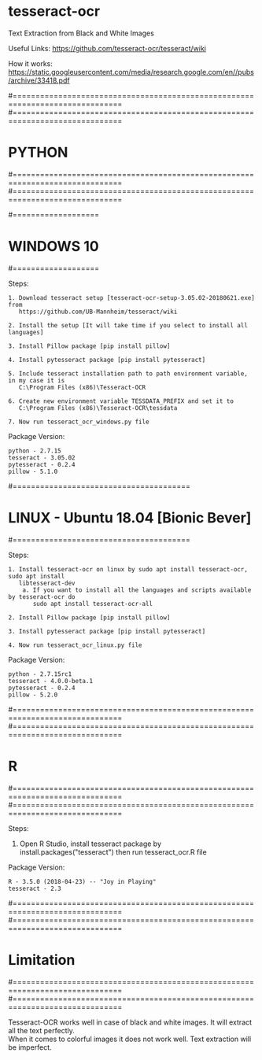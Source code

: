 # tesseract-ocr
Text Extraction from Black and White Images

Useful Links:
	https://github.com/tesseract-ocr/tesseract/wiki
	
How it works:
	https://static.googleusercontent.com/media/research.google.com/en//pubs/archive/33418.pdf
	
	
#==============================================================================
#==============================================================================
#				PYTHON
#==============================================================================
#==============================================================================
	
     
       
	
#===================
#	WINDOWS 10
#===================

Steps:

	1. Download tesseract setup [tesseract-ocr-setup-3.05.02-20180621.exe] from 		
	   https://github.com/UB-Mannheim/tesseract/wiki
	   
    2. Install the setup [It will take time if you select to install all languages]
	
	3. Install Pillow package [pip install pillow]
	
	4. Install pytesseract package [pip install pytesseract]
	
	5. Include tesseract installation path to path environment variable, in my case it is
	   C:\Program Files (x86)\Tesseract-OCR
	   
	6. Create new environment variable TESSDATA_PREFIX and set it to 
	   C:\Program Files (x86)\Tesseract-OCR\tessdata
	   
	7. Now run tesseract_ocr_windows.py file
	   
	   
Package Version:  

	python - 2.7.15 
	tesseract - 3.05.02
	pytesseract - 0.2.4
	pillow - 5.1.0



#=======================================
#	LINUX - Ubuntu 18.04 [Bionic Bever]
#=======================================

Steps:

	1. Install tesseract-ocr on linux by sudo apt install tesseract-ocr, sudo apt install  
	   libtesseract-dev
		a. If you want to install all the languages and scripts available by tesseract-ocr do  
		   sudo apt install tesseract-ocr-all
	
	2. Install Pillow package [pip install pillow]
	
	3. Install pytesseract package [pip install pytesseract]
	
	4. Now run tesseract_ocr_linux.py file
	
Package Version:  

	python - 2.7.15rc1 
	tesseract - 4.0.0-beta.1
	pytesseract - 0.2.4
	pillow - 5.2.0

	
	
#==============================================================================
#==============================================================================
#				R
#==============================================================================
#==============================================================================

Steps:  

  1. Open R Studio, install tesseract package by install.packages("tesseract") then run 
	   tesseract_ocr.R file
	
Package Version:

	R - 3.5.0 (2018-04-23) -- "Joy in Playing"
	tesseract - 2.3
  
#==============================================================================
#==============================================================================
#			Limitation
#==============================================================================
#==============================================================================

Tesseract-OCR works well in case of black and white images. It will extract all the text perfectly.  
When it comes to colorful images it does not work well. Text extraction will be imperfect.
